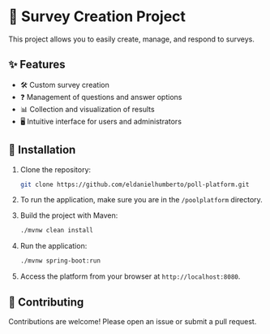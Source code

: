 # 📝 Survey Creation Project

This project allows you to easily create, manage, and respond to surveys.

## ✨ Features

- 🛠️ Custom survey creation
- ❓ Management of questions and answer options
- 📊 Collection and visualization of results
- 🖥️ Intuitive interface for users and administrators

## 🚀 Installation

1. Clone the repository:
    ```bash
    git clone https://github.com/eldanielhumberto/poll-platform.git
    ```

2. To run the application, make sure you are in the `/poolplatform` directory.

3. Build the project with Maven:
    ```bash
    ./mvnw clean install
    ```
4. Run the application:
    ```bash
    ./mvnw spring-boot:run
    ```
5. Access the platform from your browser at `http://localhost:8080`.

## 🤝 Contributing

Contributions are welcome! Please open an issue or submit a pull request.